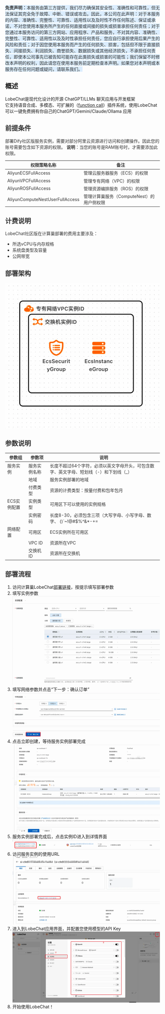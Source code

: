 **<font style="color:rgb(51, 51, 51);background-color:rgb(219, 237, 254);">免责声明：</font>**<font style="color:rgb(51, 51, 51);background-color:rgb(219, 237, 254);">本服务由第三方提供，我们尽力确保其安全性、准确性和可靠性，但无法保证其完全免于故障、中断、错误或攻击。因此，本公司在此声明：对于本服务的内容、准确性、完整性、可靠性、适用性以及及时性不作任何陈述、保证或承诺，不对您使用本服务所产生的任何直接或间接的损失或损害承担任何责任；对于您通过本服务访问的第三方网站、应用程序、产品和服务，不对其内容、准确性、完整性、可靠性、适用性以及及时性承担任何责任，您应自行承担使用后果产生的风险和责任；对于因您使用本服务而产生的任何损失、损害，包括但不限于直接损失、间接损失、利润损失、商誉损失、数据损失或其他经济损失，不承担任何责任，即使本公司事先已被告知可能存在此类损失或损害的可能性；我们保留不时修改本声明的权利，因此请您在使用本服务前定期检查本声明。如果您对本声明或本服务存在任何问题或疑问，请联系我们。</font>

<font style="color:rgb(51, 51, 51);background-color:rgb(219, 237, 254);"></font>

## 概述
LobeChat是现代化设计的开源 ChatGPT/LLMs 聊天应用与开发框架  
它支持语音合成、多模态、可扩展的（[function call](https://lobehub.com/zh/blog/openai-function-call)）插件系统，使用LobeChat可以一键免费拥有你自己的ChatGPT/Gemini/Claude/Ollama 应用



## <font style="color:rgb(51, 51, 51);">前提条件</font>
<font style="color:rgb(51, 51, 51);">部署Dify社区版服务实例，需要对部分阿里云资源进行访问和创建操作。因此您的账号需要包含如下资源的权限。</font><font style="color:rgb(51, 51, 51);"> </font>**<font style="color:rgb(51, 51, 51);">说明</font>**<font style="color:rgb(51, 51, 51);">：当您的账号是RAM账号时，才需要添加此权限。</font>

| <font style="color:rgb(51, 51, 51);">权限策略名称</font> | <font style="color:rgb(51, 51, 51);">备注</font> |
| --- | --- |
| <font style="color:rgb(51, 51, 51);">AliyunECSFullAccess</font> | <font style="color:rgb(51, 51, 51);">管理云服务器服务（ECS）的权限</font> |
| <font style="color:rgb(51, 51, 51);">AliyunVPCFullAccess</font> | <font style="color:rgb(51, 51, 51);">管理专有网络（VPC）的权限</font> |
| <font style="color:rgb(51, 51, 51);">AliyunROSFullAccess</font> | <font style="color:rgb(51, 51, 51);">管理资源编排服务（ROS）的权限</font> |
| <font style="color:rgb(51, 51, 51);">AliyunComputeNestUserFullAccess</font> | <font style="color:rgb(51, 51, 51);">管理计算巢服务（ComputeNest）的用户侧权限</font> |


## <font style="color:rgb(51, 51, 51);">计费说明</font>
<font style="color:rgb(51, 51, 51);">LobeChat社区版在计算巢部署的费用主要涉及：</font>

+ <font style="color:rgb(51, 51, 51);">所选vCPU与内存规格</font>
+ <font style="color:rgb(51, 51, 51);">系统盘类型及容量</font>
+ <font style="color:rgb(51, 51, 51);">公网带宽</font>

## <font style="color:rgb(51, 51, 51);">部署架构</font>
![](./img/deploy.png)



## <font style="color:rgb(51, 51, 51);">参数说明</font>
| <font style="color:rgb(51, 51, 51);">参数组</font> | <font style="color:rgb(51, 51, 51);">参数项</font> | <font style="color:rgb(51, 51, 51);">说明</font> |
| --- | --- | --- |
| <font style="color:rgb(51, 51, 51);">服务实例</font> | <font style="color:rgb(51, 51, 51);">服务实例名称</font> | <font style="color:rgb(51, 51, 51);">长度不超过64个字符，必须以英文字母开头，可包含数字、英文字母、短划线（-）和下划线（_）</font> |
| | <font style="color:rgb(51, 51, 51);">地域</font> | <font style="color:rgb(51, 51, 51);">服务实例部署的地域</font> |
| | <font style="color:rgb(51, 51, 51);">付费类型</font> | <font style="color:rgb(51, 51, 51);">资源的计费类型：按量付费和包年包月</font> |
| <font style="color:rgb(51, 51, 51);">ECS实例配置</font> | <font style="color:rgb(51, 51, 51);">实例类型</font> | <font style="color:rgb(51, 51, 51);">可用区下可以使用的实例规格</font> |
| | <font style="color:rgb(51, 51, 51);">实例密码</font> | <font style="color:rgb(51, 51, 51);">长度8-30，必须包含三项（大写字母、小写字母、数字、 ()`~!@#$%^&*-+=|{}[]:;'<>,.?/ 中的特殊符号）</font> |
| <font style="color:rgb(51, 51, 51);">网络配置</font> | <font style="color:rgb(51, 51, 51);">可用区</font> | <font style="color:rgb(51, 51, 51);">ECS实例所在可用区</font> |
| | <font style="color:rgb(51, 51, 51);">VPC ID</font> | <font style="color:rgb(51, 51, 51);">资源所在VPC</font> |
| | <font style="color:rgb(51, 51, 51);">交换机ID</font> | <font style="color:rgb(51, 51, 51);">资源所在交换机</font> |


## <font style="color:rgb(51, 51, 51);">部署流程</font>
1. 访问计算巢LobeChat[部署链接](https://computenest.console.aliyun.com/service/instance/create/cn-hangzhou?type=user&ServiceId=service-d53df8245f304dedb2a4)，按提示填写部署参数
2. 填写实例参数![](./img/param1.png)
3. 填写网络参数并点击“下一步：确认订单”![](./img/param2.png)
4. 点击立即创建，等待服务实例部署完成![](./img/param3.png)
5. 服务实例部署完成后，点击实例ID进入到详情界面![](./img/serviceInstance1.png)
6. 访问服务实例的使用URL![](./img/serviceInstance2.png)
7. 进入到LobeChat应用界面，并配置您使用模型的API Key![](./img/lobechat.png)
8. 开始使用LobeChat！

